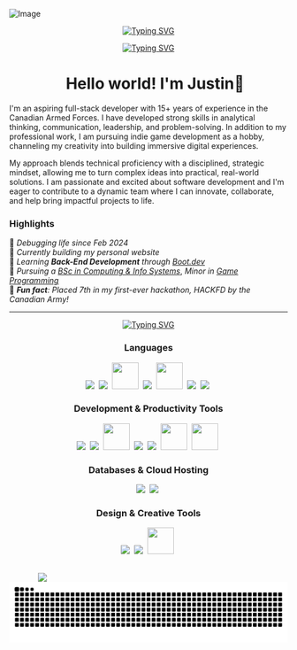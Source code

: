 ![Image](https://github.com/user-attachments/assets/6949e984-6f5c-4001-be6b-d7a1ed8cbf81)


<p align="center">
<a href="https://git.io/typing-svg"><img src="https://readme-typing-svg.demolab.com?font=VT323&weight=400&size=60&duration=3000&pause=500&color=18677F&center=true&vCenter=true&width=435&height=45&lines=Full+Stack+Web+Dev;Indie+Game+Dev" alt="Typing SVG" /></a>
</p>
<p align="center">
<a href="https://git.io/typing-svg"><img src="https://readme-typing-svg.demolab.com?font=VT323&weight=400&size=35&duration=3000&pause=500&color=18677F&center=true&vCenter=true&width=435&height=25&lines=Coding%2C+Creating%2C+Gaming" alt="Typing SVG" /></a>
</p>

<div id="user-content-toc" align="center">
  <ul>
   <summary><h1 align="center">
    Hello world! I'm Justin👋 
   </h1></summary>
  </ul>
</div>

I'm an aspiring full-stack developer with 15+ years of experience in the Canadian Armed Forces. I have developed strong skills in analytical thinking, communication, leadership, and problem-solving. In addition to my professional work, I am pursuing indie game development as a hobby, channeling my creativity into building immersive digital experiences.

My approach blends technical proficiency with a disciplined, strategic mindset, allowing me to turn complex ideas into practical, real-world solutions. I am passionate and excited about software development and I'm eager to contribute to a dynamic team where I can innovate, collaborate, and help bring impactful projects to life.

### Highlights 
 
<p align="left">
 
 🐛 *Debugging life since Feb 2024*<br>
🔭 *Currently building my personal website*<br>
🌱 *Learning __Back-End Development__ through* [*Boot.dev*](https://boot.dev)<br>
🎯 *Pursuing a* [*BSc in Computing & Info Systems*](https://www.athabascau.ca/programs/summary/bachelor-of-science-in-computing-and-information-systems.html#overview), *Minor in* [*Game Programming*](https://www.athabascau.ca/calendar/undergraduate/program-regulations/degrees/bsc-minor-in-game-programming.html)<br>
🎲 *__Fun fact__: Placed 7th in my first-ever hackathon, HACKFD by the Canadian Army!*<br>

---

<p align="center">
 <a href="https://git.io/typing-svg"><img src="https://readme-typing-svg.demolab.com?font=VT323&size=60&duration=3000&pause=500&color=18677F&center=true&vCenter=true&width=435&height=45&lines=TECH+STACK" alt="Typing SVG" /></a>
</p>

<h3 align="center">
 Languages
</h3>
<p align="center">
 <a href="https://go.dev/"><img src="https://skillicons.dev/icons?i=go"></a>&nbsp;
 <a href="https://www.python.org/"><img src="https://skillicons.dev/icons?i=py"></a>&nbsp;
 <img src="https://github.com/user-attachments/assets/1561f183-1db1-4b95-a57c-5512ccc72040" width="48" height="48"></a>&nbsp;
 <img src="https://skillicons.dev/icons?i=html">&nbsp;
 <img src="https://github.com/user-attachments/assets/debd8e54-8d8a-4dc1-b900-0c778af06574" width="48" height="48"></a>&nbsp;
 <img src="https://skillicons.dev/icons?i=bash">&nbsp;
 <img src="https://skillicons.dev/icons?i=md">&nbsp;
</p>

<h3 align="center">
 Development & Productivity Tools
</h3>
<p align="center">
 <img src="https://skillicons.dev/icons?i=git">&nbsp;
 <a href="https://github.com/"><img src="https://skillicons.dev/icons?i=github"></a>&nbsp;
 <a href="https://git-lfs.com/"><img src="https://github.com/user-attachments/assets/a76cb9f2-4116-4d69-9a8a-ea2d0e8f9d50" width="48" height="48"></a>&nbsp;
 <a href="https://ubuntu.com/"><img src="https://skillicons.dev/icons?i=ubuntu"></a>&nbsp;
 <img src="https://skillicons.dev/icons?i=vscode">&nbsp;
 <a href="https://www.notion.so/"><img src="https://github.com/user-attachments/assets/01e68830-cb9c-405a-a062-0630895fea27" width="48" height="48"></a>&nbsp;
 <a href="https://trello.com/"><img src="https://github.com/user-attachments/assets/d28b41f3-f9c6-4cb0-a5b2-379c5445ede0" width="48" height="48"></a>&nbsp;
</p>

<h3 align="center">
 Databases & Cloud Hosting
</h3>
<p align="center">
 <a href="https://www.mysql.com/"><img src="https://skillicons.dev/icons?i=mysql"></a>&nbsp;
 <a href="https://www.sqlite.org/"><img src="https://skillicons.dev/icons?i=sqlite"></a>&nbsp;
</p>

<h3 align="center">
 Design & Creative Tools
</h3>
<p align="center">
 <a href="https://www.figma.com/"><img src="https://skillicons.dev/icons?i=figma"></a>&nbsp;
 <img src="https://skillicons.dev/icons?i=ps">&nbsp;
 <a href="https://www.canva.com/"><img src="https://github.com/user-attachments/assets/68ce5212-519e-49f8-adcf-36ff0a5424fa" width="48" height="48"></a>&nbsp;
</p>

<br>
<div align="center" style="display: flex; justify-content: center; gap: 10px; flex-wrap: wrap;">
  <img style="min-width: 400px; max-width: 48%;" src="https://github-readme-stats.vercel.app/api/top-langs/?username=justinmnge&theme=vision-friendly-dark&show_icons=true&hide_border=false&layout=compact" />
</div>

<picture>
  <source media="(prefers-color-scheme: dark)" srcset="https://raw.githubusercontent.com/justinmnge/justinmnge/output/github-snake-dark.svg" />
  <source media="(prefers-color-scheme: light)" srcset="https://raw.githubusercontent.com/justinmnge/justinmnge/output/github-snake.svg" />
  <img alt="github-snake" src="https://raw.githubusercontent.com/justinmnge/justinmnge/output/github-snake.svg" />
</picture>

<!--
**justinmnge/justinmnge** is a ✨ _special_ ✨ repository because its `README.md` (this file) appears on your GitHub profile.

Here are some ideas to get you started:

- 🔭 I’m currently working on ...
- 🌱 I’m currently learning ...
- 👯 I’m looking to collaborate on ...
- 🤔 I’m looking for help with ...
- 💬 Ask me about ...
- 📫 How to reach me: ...
- 😄 Pronouns: ...
- ⚡ Fun fact: ...
-->
